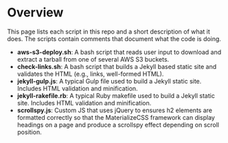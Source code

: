 # Overview
This page lists each script in this repo and a short description of what it does. The scripts contain comments that document what the code is doing.

- **aws-s3-deploy.sh**: A bash script that reads user input to download and extract a tarball from one of several AWS S3 buckets.
- **check-links.sh**: A bash script that builds a Jekyll based static site and validates the HTML (e.g., links, well-formed HTML).
- **jekyll-gulp.js**: A typical Gulp file used to build a Jekyll static site. Includes HTML validation and minification.
- **jekyll-rakefile.rb**: A typical Ruby makefile used to build a Jekyll static site. Includes HTML validation and minification.
- **scrollspy.js**: Custom JS that uses jQuery to ensures h2 elements are formatted correctly so that the MaterializeCSS framework can display headings on a page and produce a scrollspy effect depending on scroll position.
